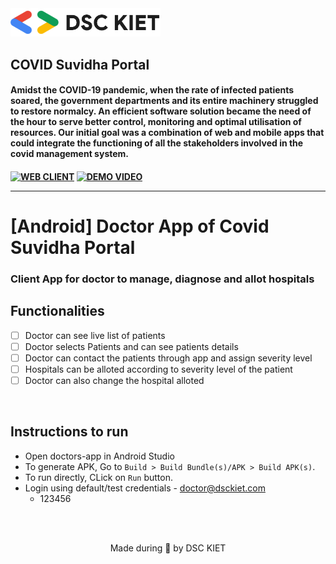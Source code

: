 <img width="240" src="https://raw.githubusercontent.com/dsckiet/resources/master/dsckiet-logo.png" />
<h2 align="left"> COVID Suvidha Portal </h2>
<h4 align="left"> Amidst the COVID-19 pandemic, when the rate of infected patients soared, the government departments and its entire machinery struggled to restore normalcy. An efficient software solution became the need of the hour to serve better control, monitoring and optimal utilisation of resources. Our initial goal was a combination of web and mobile apps that could integrate the functioning of all the stakeholders involved in the covid management system.<h4>
</p>


[![WEB CLIENT](https://img.shields.io/badge/Web%20Client-visit%20now-orange?style=for-the-badge&logo=appveyor)](https://covid-erp.netlify.app)
[![DEMO VIDEO](https://img.shields.io/badge/Demo%20Video-watch%20now-orange?style=for-the-badge&logo=appveyor)](http://bit.ly/covid-suvidha-portal-video)

---
	
<p align="left">
	<h1 align="left">[Android] Doctor App of Covid Suvidha Portal </h1>
	<h3 align="left"> Client App for doctor to manage, diagnose and allot hospitals <h3>
</p>
		
## Functionalities
- [ ]  Doctor can see live list of patients
- [ ]  Doctor selects Patients and can see patients details
- [ ]  Doctor can contact the patients through app and assign severity level
- [ ]  Hospitals can be alloted according to severity level of the patient
- [ ]  Doctor can also change the hospital alloted
<br>


## Instructions to run

   -   Open doctors-app in Android Studio
   -   To generate APK, Go to `Build > Build Bundle(s)/APK > Build APK(s)`.
   -   To run directly, CLick on `Run` button.
   -   Login using default/test credentials
	-   doctor@dsckiet.com
    	-   123456

<br>
<br>

<p align="center">
	Made during 🌙 by DSC KIET
</p>
